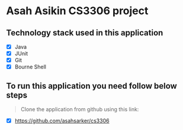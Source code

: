 # Asah Asikin CS3306 project


## Technology stack used in this application

- [x] Java
- [x] JUnit
- [x] Git
- [x] Bourne Shell

## To run this application you need follow below steps

> Clone the application from github using this link:

- [x] https://github.com/asahsarker/cs3306